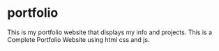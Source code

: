 # portfolio
This is my portfolio website that displays my info and projects.
This is a Complete Portfolio Website using html css and js.

